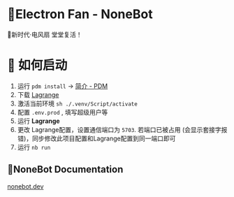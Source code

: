 # 💎Electron Fan - NoneBot

🎃新时代·电风扇 堂堂复活！

# 🎋 如何启动

1. 运行 `pdm install`  -> [简介 - PDM](https://pdm-project.org/zh-cn/latest/)
2. 下载 [Lagrange](https://github.com/LagrangeDev/Lagrange.Core)
3. 激活当前环境 `sh ./.venv/Script/activate`
4. 配置 `.env.prod` , 填写超级用户等
5. 运行 **Lagrange**
6. 更改 Lagrange配置，设置通信端口为 `5703`. 若端口已被占用 (会显示套接字报错)，同步修改此项目配置和Lagrange配置到同一端口即可
7. 运行 `nb run`

## 🌈NoneBot Documentation

[nonebot.dev](nonebot.dev)

